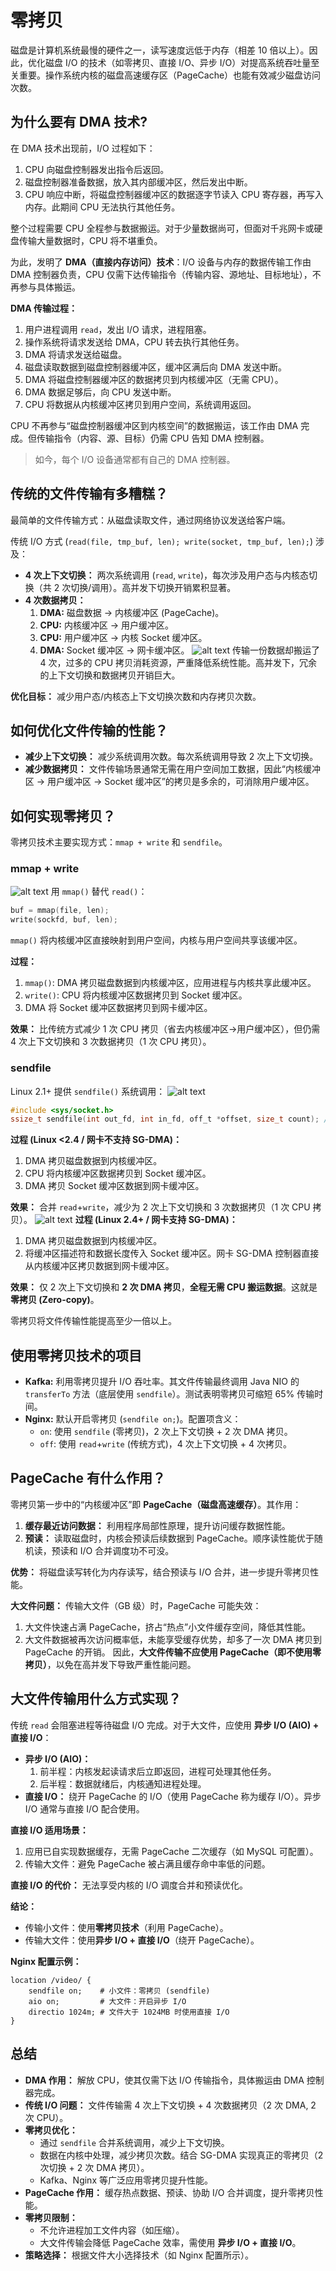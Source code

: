 
# 零拷贝

磁盘是计算机系统最慢的硬件之一，读写速度远低于内存（相差 10 倍以上）。因此，优化磁盘 I/O 的技术（如零拷贝、直接 I/O、异步 I/O）对提高系统吞吐量至关重要。操作系统内核的磁盘高速缓存区（PageCache）也能有效减少磁盘访问次数。


## 为什么要有 DMA 技术?

在 DMA 技术出现前，I/O 过程如下：
1.  CPU 向磁盘控制器发出指令后返回。
2.  磁盘控制器准备数据，放入其内部缓冲区，然后发出中断。
3.  CPU 响应中断，将磁盘控制器缓冲区的数据逐字节读入 CPU 寄存器，再写入内存。此期间 CPU 无法执行其他任务。

整个过程需要 CPU 全程参与数据搬运。对于少量数据尚可，但面对千兆网卡或硬盘传输大量数据时，CPU 将不堪重负。

为此，发明了 **DMA（直接内存访问）技术**：I/O 设备与内存的数据传输工作由 DMA 控制器负责，CPU 仅需下达传输指令（传输内容、源地址、目标地址），不再参与具体搬运。

**DMA 传输过程：**
1.  用户进程调用 `read`，发出 I/O 请求，进程阻塞。
2.  操作系统将请求发送给 DMA，CPU 转去执行其他任务。
3.  DMA 将请求发送给磁盘。
4.  磁盘读取数据到磁盘控制器缓冲区，缓冲区满后向 DMA 发送中断。
5.  DMA 将磁盘控制器缓冲区的数据拷贝到内核缓冲区（无需 CPU）。
6.  DMA 数据足够后，向 CPU 发送中断。
7.  CPU 将数据从内核缓冲区拷贝到用户空间，系统调用返回。

CPU 不再参与“磁盘控制器缓冲区到内核空间”的数据搬运，该工作由 DMA 完成。但传输指令（内容、源、目标）仍需 CPU 告知 DMA 控制器。

> 如今，每个 I/O 设备通常都有自己的 DMA 控制器。

## 传统的文件传输有多糟糕？

最简单的文件传输方式：从磁盘读取文件，通过网络协议发送给客户端。

传统 I/O 方式 (`read(file, tmp_buf, len); write(socket, tmp_buf, len);`) 涉及：
*   **4 次上下文切换：** 两次系统调用 (`read`, `write`)，每次涉及用户态与内核态切换（共 2 次切换/调用）。高并发下切换开销累积显著。
*   **4 次数据拷贝：**
    1.  **DMA:** 磁盘数据 -> 内核缓冲区 (PageCache)。
    2.  **CPU:** 内核缓冲区 -> 用户缓冲区。
    3.  **CPU:** 用户缓冲区 -> 内核 Socket 缓冲区。
    4.  **DMA:** Socket 缓冲区 -> 网卡缓冲区。
![alt text](../Image/传统文件传输.png)
传输一份数据却搬运了 4 次，过多的 CPU 拷贝消耗资源，严重降低系统性能。高并发下，冗余的上下文切换和数据拷贝开销巨大。

**优化目标：** 减少用户态/内核态上下文切换次数和内存拷贝次数。

## 如何优化文件传输的性能？

*   **减少上下文切换：** 减少系统调用次数。每次系统调用导致 2 次上下文切换。
*   **减少数据拷贝：** 文件传输场景通常无需在用户空间加工数据，因此“内核缓冲区 -> 用户缓冲区 -> Socket 缓冲区”的拷贝是多余的，可消除用户缓冲区。

## 如何实现零拷贝？

零拷贝技术主要实现方式：`mmap + write` 和 `sendfile`。

### mmap + write
![alt text](../Image/mmap.png)
用 `mmap()` 替代 `read()`：
```c
buf = mmap(file, len);
write(sockfd, buf, len);
```
`mmap()` 将内核缓冲区直接映射到用户空间，内核与用户空间共享该缓冲区。

**过程：**
1.  `mmap()`: DMA 拷贝磁盘数据到内核缓冲区，应用进程与内核共享此缓冲区。
2.  `write()`: CPU 将内核缓冲区数据拷贝到 Socket 缓冲区。
3.  DMA 将 Socket 缓冲区数据拷贝到网卡缓冲区。

**效果：** 比传统方式减少 1 次 CPU 拷贝（省去内核缓冲区->用户缓冲区），但仍需 4 次上下文切换和 3 次数据拷贝（1 次 CPU 拷贝）。

### sendfile
Linux 2.1+ 提供 `sendfile()` 系统调用：
![alt text](../Image/sendfile.png)
```c
#include <sys/socket.h>
ssize_t sendfile(int out_fd, int in_fd, off_t *offset, size_t count); // 目标fd, 源fd, 偏移, 长度
```

**过程 (Linux <2.4 / 网卡不支持 SG-DMA)：**
1.  DMA 拷贝磁盘数据到内核缓冲区。
2.  CPU 将内核缓冲区数据拷贝到 Socket 缓冲区。
3.  DMA 拷贝 Socket 缓冲区数据到网卡缓冲区。

**效果：** 合并 `read`+`write`，减少为 2 次上下文切换和 3 次数据拷贝（1 次 CPU 拷贝）。
![alt text](../Image/sgdma.png)
**过程 (Linux 2.4+ / 网卡支持 SG-DMA)：**
1.  DMA 拷贝磁盘数据到内核缓冲区。
2.  将缓冲区描述符和数据长度传入 Socket 缓冲区。网卡 SG-DMA 控制器直接从内核缓冲区拷贝数据到网卡缓冲区。

**效果：** 仅 2 次上下文切换和 **2 次 DMA 拷贝**，**全程无需 CPU 搬运数据**。这就是**零拷贝 (Zero-copy)**。

零拷贝将文件传输性能提高至少一倍以上。

## 使用零拷贝技术的项目

*   **Kafka:** 利用零拷贝提升 I/O 吞吐率。其文件传输最终调用 Java NIO 的 `transferTo` 方法（底层使用 `sendfile`）。测试表明零拷贝可缩短 65% 传输时间。
*   **Nginx:** 默认开启零拷贝 (`sendfile on;`)。配置项含义：
    *   `on`: 使用 `sendfile` (零拷贝)，2 次上下文切换 + 2 次 DMA 拷贝。
    *   `off`: 使用 `read`+`write` (传统方式)，4 次上下文切换 + 4 次拷贝。

## PageCache 有什么作用？

零拷贝第一步中的“内核缓冲区”即 **PageCache（磁盘高速缓存）**。其作用：

1.  **缓存最近访问数据：** 利用程序局部性原理，提升访问缓存数据性能。
2.  **预读：** 读取磁盘时，内核会预读后续数据到 PageCache。顺序读性能优于随机读，预读和 I/O 合并调度功不可没。

**优势：** 将磁盘读写转化为内存读写，结合预读与 I/O 合并，进一步提升零拷贝性能。

**大文件问题：**
传输大文件（GB 级）时，PageCache 可能失效：
1.  大文件快速占满 PageCache，挤占“热点”小文件缓存空间，降低其性能。
2.  大文件数据被再次访问概率低，未能享受缓存优势，却多了一次 DMA 拷贝到 PageCache 的开销。
因此，**大文件传输不应使用 PageCache（即不使用零拷贝）**，以免在高并发下导致严重性能问题。

## 大文件传输用什么方式实现？

传统 `read` 会阻塞进程等待磁盘 I/O 完成。对于大文件，应使用 **异步 I/O (AIO) + 直接 I/O**：

*   **异步 I/O (AIO)：**
    1.  前半程：内核发起读请求后立即返回，进程可处理其他任务。
    2.  后半程：数据就绪后，内核通知进程处理。
*   **直接 I/O：** 绕开 PageCache 的 I/O（使用 PageCache 称为缓存 I/O）。异步 I/O 通常与直接 I/O 配合使用。

**直接 I/O 适用场景：**
1.  应用已自实现数据缓存，无需 PageCache 二次缓存（如 MySQL 可配置）。
2.  传输大文件：避免 PageCache 被占满且缓存命中率低的问题。

**直接 I/O 的代价：** 无法享受内核的 I/O 调度合并和预读优化。

**结论：**
*   传输小文件：使用**零拷贝技术**（利用 PageCache）。
*   传输大文件：使用**异步 I/O + 直接 I/O**（绕开 PageCache）。

**Nginx 配置示例：**
```nginx
location /video/ {
    sendfile on;    # 小文件：零拷贝 (sendfile)
    aio on;         # 大文件：开启异步 I/O
    directio 1024m; # 文件大于 1024MB 时使用直接 I/O
}
```

## 总结

*   **DMA 作用：** 解放 CPU，使其仅需下达 I/O 传输指令，具体搬运由 DMA 控制器完成。
*   **传统 I/O 问题：** 文件传输需 4 次上下文切换 + 4 次数据拷贝（2 次 DMA, 2 次 CPU）。
*   **零拷贝优化：**
    *   通过 `sendfile` 合并系统调用，减少上下文切换。
    *   数据在内核中处理，减少拷贝次数。结合 SG-DMA 实现真正的零拷贝（2 次切换 + 2 次 DMA 拷贝）。
    *   Kafka、Nginx 等广泛应用零拷贝提升性能。
*   **PageCache 作用：** 缓存热点数据、预读、协助 I/O 合并调度，提升零拷贝性能。
*   **零拷贝限制：**
    *   不允许进程加工文件内容（如压缩）。
    *   大文件传输会降低 PageCache 效率，需使用 **异步 I/O + 直接 I/O**。
*   **策略选择：** 根据文件大小选择技术（如 Nginx 配置所示）。
